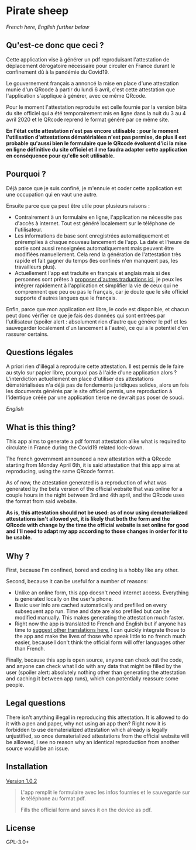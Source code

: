 # Pirate sheep

*French here, English further below*

## Qu'est-ce donc que ceci ?

Cette application vise à générer un pdf reproduisant l'attestation de déplacement dérogatoire nécessaire pour circuler en France durant le confinement dû à la pandémie du Covid19. 

Le gouvernement français a annoncé la mise en place d'une attestation munie d'un QRcode à partir du lundi 6 avril, c'est cette attestation que l'application s'applique à générer, avec ce même QRcode. 

Pour le moment l'attestation reproduite est celle fournie par la version bêta du site officiel qui a été temporairement mis en ligne dans la nuit du 3 au 4 avril 2020 et le QRcode reprend le format généré par ce même site.

**En l'état cette attestation n'est pas encore utilisable : pour le moment l'utilisation d'attestations dématérialées n'est pas permise, de plus il est probable qu'aussi bien le formulaire que le QRcode évoluent d'ici la mise en ligne définitive du site officiel et il me faudra adapter cette application en conséquence pour qu'elle soit utilisable.**

## Pourquoi ? 

Déjà parce que je suis confiné, je m'ennuie et coder cette application est une occupation qui en vaut une autre.

Ensuite parce que ça peut être utile pour plusieurs raisons : 

- Contrairement à un formulaire en ligne, l'application ne nécessite pas d'accès à internet. Tout est généré localement sur le téléphone de l'utilisateur. 
- Les informations de base sont enregistrées automatiquement et préremplies à chaque nouveau lancement de l'app. La date et l'heure de sortie sont aussi renseignées automatiquement mais peuvent être modifiées manuellement. Cela rend la génération de l'attestation très rapide et fait gagner du temps (les confinés n'en manquent pas, les travailleurs plus).
- Actuellement l'app est traduite en français et anglais mais si des personnes sont prêtes à [proposer d'autres traductions ici](https://ethercalc.org/klviivtn1z4h), je peux les intégrer rapidement à l'application et simplifier la vie de ceux qui ne comprennent que peu ou pas le français, car je doute que le site officiel supporte d'autres langues que le français.

Enfin, parce que mon application est libre, le code est disponible, et chacun peut donc vérifier ce que je fais des données qui sont entrées par l'utilisateur (spoiler alert : absolument rien d'autre que générer le pdf et les sauvegarder localement d'un lancement à l'autre), ce qui a le potentiel d'en rassurer certains.

## Questions légales

A priori rien d'illégal à reproduire cette attestation. Il est permis de le faire au stylo sur papier libre, pourquoi pas à l'aide d'une application alors ? L'interdiction actuellement en place d'utiliser des attestations dématérialisées n'a déjà pas de fondements juridiques solides, alors un fois les documents générés par le site officiel permis, une reproduction à l'identique créée par une application tierce ne devrait pas poser de souci. 



*English*

## What is this thing?

This app aims to generate a pdf format attestation alike what is required to circulate in France during the Covid19 related lock-down. 

The french government announced a new attestation with a QRcode starting from Monday April 6th, it is said attestation that this app aims at reproducing, using the same QRcode format.

As of now, the attestation generated is a reproduction of what was generated by the beta version of the official website that was online for a couple hours in the night between 3rd and 4th april, and the QRcode uses the format from said website.  

**As is, this attestation should not be used: as of now using dematerialized attestations isn't allowed yet, it is likely that both the form and the QRcode with change by the time the official website is set online for good and I'll need to adapt my app according to those changes in order for it to be usable.**

## Why ? 

First, because I'm confined, bored and coding is a hobby like any other.

Second, because it can be useful for a number of reasons: 

- Unlike an online form, this app doesn't need internet access. Everything is generated locally on the user's phone.
- Basic user info are cached automatically and prefilled on every subsequent app run. Time and date are also prefilled but can be modified manually. This makes generating the attestation much faster.
- Right now the app is translated to French and English but if anyone has time to [suggest other translations here](https://ethercalc.org/klviivtn1z4h), I can quickly integrate those to the app and make the lives of those who speak little to no french much easier, because I don't think the official form will offer languages other than French.

Finally, because this app is open source, anyone can check out the code, and anyone can check what I do with any data that might be filled by the user (spoiler alert: absolutely nothing other than generating the attestation and caching it between app runs), which can potentially reassure some people.

## Legal questions

There isn't anything illegal in reproducing this attestation. It is allowed to do it with a pen and paper, why not using an app then? Right now it is forbidden to use dematerialized attestation which already is legally unjustified, so once dematerialized attestations from the official website will be alllowed, I see no reason why an identical reproduction from another source would be an issue. 

## Installation

[Version 1.0.2](https://github.com/guisalmon/pirate_sheep/blob/1.0.2/app/release/app-release.apk)

>L'app remplit le formulaire avec les infos fournies et le sauvegarde sur le téléphone au format pdf. 
>
>Fills the official form and saves it on the device as pdf.

## License

GPL-3.0+